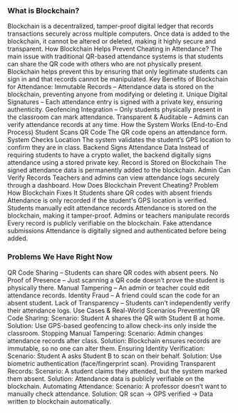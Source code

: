 ### What is Blockchain?
Blockchain is a decentralized, tamper-proof digital ledger that records transactions securely across multiple computers. Once data is added to the blockchain, it cannot be altered or deleted, making it highly secure and transparent.
How Blockchain Helps Prevent Cheating in Attendance?
The main issue with traditional QR-based attendance systems is that students can share the QR code with others who are not physically present. Blockchain helps prevent this by ensuring that only legitimate students can sign in and that records cannot be manipulated.
Key Benefits of Blockchain for Attendance:
Immutable Records – Attendance data is stored on the blockchain, preventing anyone from modifying or deleting it.
Unique Digital Signatures – Each attendance entry is signed with a private key, ensuring authenticity.
Geofencing Integration – Only students physically present in the classroom can mark attendance.
Transparent & Auditable – Admins can verify attendance records at any time.
How the System Works (End-to-End Process)
Student Scans QR Code
The QR code opens an attendance form.
System Checks Location
The system validates the student’s GPS location to confirm they are in class.
Backend Signs Attendance Data
Instead of requiring students to have a crypto wallet, the backend digitally signs attendance using a stored private key.
Record is Stored on Blockchain
The signed attendance data is permanently added to the blockchain.
Admin Can Verify Records
Teachers and admins can view attendance logs securely through a dashboard.
How Does Blockchain Prevent Cheating?
Problem	How Blockchain Fixes It
Students share QR codes with absent friends	Attendance is only recorded if the student's GPS location is verified.
Students manually edit attendance records	Attendance is stored on the blockchain, making it tamper-proof.
Admins or teachers manipulate records	Every record is publicly verifiable on the blockchain.
Fake attendance submissions	Attendance is digitally signed and authenticated before being added.


### Problems We Have Right Now
QR Code Sharing – Students can share QR codes with absent peers.
No Proof of Presence – Just scanning a QR code doesn’t prove the student is physically there.
Manual Tampering – An admin or teacher could edit attendance records.
Identity Fraud – A friend could scan the code for an absent student.
Lack of Transparency – Students can’t independently verify their attendance logs.
Use Cases & Real-World Scenarios
Preventing QR Code Sharing:
Scenario: Student A shares the QR with Student B at home.
Solution: Use GPS-based geofencing to allow check-ins only inside the classroom.
Stopping Manual Tampering:
Scenario: Admin changes attendance records after class.
Solution: Blockchain ensures records are immutable, so no one can alter them.
Ensuring Identity Verification:
Scenario: Student A asks Student B to scan on their behalf.
Solution: Use biometric authentication (face/fingerprint scan).
Providing Transparent Records:
Scenario: A student claims they attended, but the system marked them absent.
Solution: Attendance data is publicly verifiable on the blockchain.
Automating Attendance:
Scenario: A professor doesn’t want to manually check attendance.
Solution: QR scan → GPS verified → Data written to blockchain automatically.
